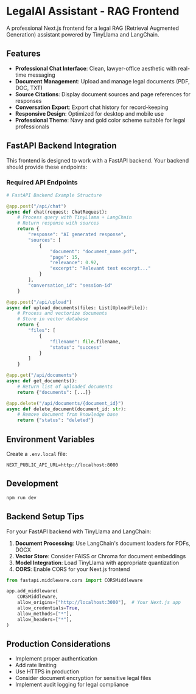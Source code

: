 # LegalAI Assistant - RAG Frontend

A professional Next.js frontend for a legal RAG (Retrieval Augmented Generation) assistant powered by TinyLlama and LangChain.

## Features

- **Professional Chat Interface**: Clean, lawyer-office aesthetic with real-time messaging
- **Document Management**: Upload and manage legal documents (PDF, DOC, TXT)
- **Source Citations**: Display document sources and page references for responses
- **Conversation Export**: Export chat history for record-keeping
- **Responsive Design**: Optimized for desktop and mobile use
- **Professional Theme**: Navy and gold color scheme suitable for legal professionals

## FastAPI Backend Integration
This frontend is designed to work with a FastAPI backend. Your backend should provide these endpoints:

### Required API Endpoints



```python
# FastAPI Backend Example Structure

@app.post("/api/chat")
async def chat(request: ChatRequest):
    # Process query with TinyLlama + LangChain
    # Return response with sources
    return {
        "response": "AI generated response",
        "sources": [
            {
                "document": "document_name.pdf",
                "page": 15,
                "relevance": 0.92,
                "excerpt": "Relevant text excerpt..."
            }
        ],
        "conversation_id": "session-id"
    }

@app.post("/api/upload")
async def upload_documents(files: List[UploadFile]):
    # Process and vectorize documents
    # Store in vector database
    return {
        "files": [
            {
                "filename": file.filename,
                "status": "success"
            }
        ]
    }

@app.get("/api/documents")
async def get_documents():
    # Return list of uploaded documents
    return {"documents": [...]}

@app.delete("/api/documents/{document_id}")
async def delete_document(document_id: str):
    # Remove document from knowledge base
    return {"status": "deleted"}
```

## Environment Variables

Create a `.env.local` file:

```env
NEXT_PUBLIC_API_URL=http://localhost:8000
```

## Development

```bash
npm run dev
```

## Backend Setup Tips

For your FastAPI backend with TinyLlama and LangChain:

1. **Document Processing**: Use LangChain's document loaders for PDFs, DOCX
2. **Vector Store**: Consider FAISS or Chroma for document embeddings
3. **Model Integration**: Load TinyLlama with appropriate quantization
4. **CORS**: Enable CORS for your Next.js frontend

```python
from fastapi.middleware.cors import CORSMiddleware

app.add_middleware(
    CORSMiddleware,
    allow_origins=["http://localhost:3000"],  # Your Next.js app
    allow_credentials=True,
    allow_methods=["*"],
    allow_headers=["*"],
)
```

## Production Considerations

- Implement proper authentication
- Add rate limiting
- Use HTTPS in production
- Consider document encryption for sensitive legal files
- Implement audit logging for legal compliance